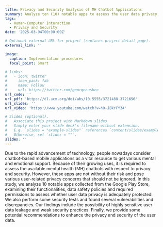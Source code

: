 ```yaml
---
title: Privacy and Security Analysis of MH Chatbot Applications
summary: Analyze ten (10) notable apps to assess the user data privacy and security.
tags:
  - Human-Computer Interaction
  - Privacy and Security
date: '2025-03-04T00:00:00Z'

# Optional external URL for project (replaces project detail page).
external_link: ''

image:
  caption: Implementation procedures
  focal_point: Smart

# links:
#   - icon: twitter
#     icon_pack: fab
#     name: Follow
#     url: https://twitter.com/georgecushen
url_code: ''
url_pdf: 'https://dl.acm.org/doi/abs/10.5555/3721488.3721656'
url_slides: ''
url_video: 'https://www.youtube.com/watch?v=h0-JBkYFY34'

# Slides (optional).
#   Associate this project with Markdown slides.
#   Simply enter your slide deck's filename without extension.
#   E.g. `slides = "example-slides"` references `content/slides/example-slides.md`.
#   Otherwise, set `slides = ""`.
slides: ''
---
```


Due to the rapid advancement of technology, people nowadays consider chatbot-based mobile applications as a vital resource to get various mental and emotional support. Because of their growing uses, it is required to assess the available mental health (MH) chatbots with respect to privacy and security. However, these apps are not without their risk and pose various user-related privacy concerns that should not be ignored. In this study, we analyze 10 notable apps collected from the Google Play Store, examining their functionalities, data safety policies and required permissions to assess whether user data privacy is adequately protected. We also perform some security tests and found several vulnerabilities and discrepancies. Our findings include the possibility of highly sensitive user data leakage and weak security practices. Finally, we provide some potential recommendations to enhance the privacy and security of the user data.